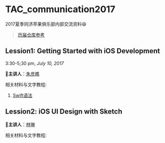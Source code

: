 # TAC_communication2017
2017夏季同济苹果俱乐部内部交流资料😆

>  [历届仓库参考](https://github.com/xdliu002/TAC_communication)

## Lession1: Getting Started with iOS Development

3:30-5;30 pm, *July 10, 2017*

👦**主讲人**：[朱彦樵](https://github.com/SXKDZ)

相关材料与文字教程:

1. [Swift语法](Lecture1/swifttour.pdf)

## Lession2: iOS UI Design with Sketch

👦**主讲人**：[林琳]()

相关材料与文字教程: